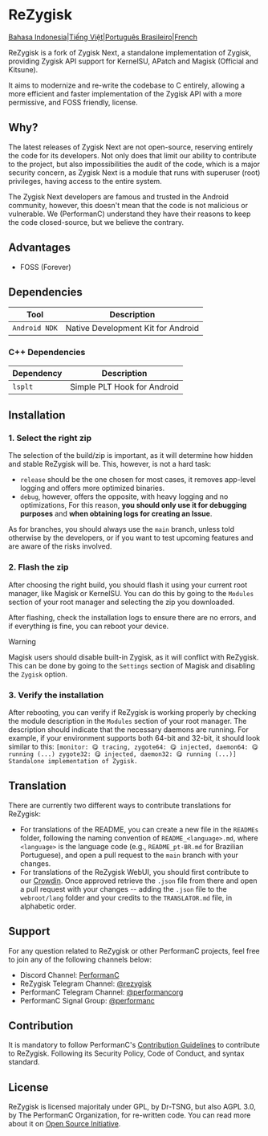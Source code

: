 # ReZygisk

[Bahasa Indonesia](/READMEs/README_id-ID.md)|[Tiếng Việt](/READMEs/README_vi-VN.md)|[Português Brasileiro](/READMEs/README_pt-BR.md)|[French](/READMEs/README_fr-FR.md)

ReZygisk is a fork of Zygisk Next, a standalone implementation of Zygisk, providing Zygisk API support for KernelSU, APatch and Magisk (Official and Kitsune).

It aims to modernize and re-write the codebase to C entirely, allowing a more efficient and faster implementation of the Zygisk API with a more permissive, and FOSS friendly, license.

## Why?

The latest releases of Zygisk Next are not open-source, reserving entirely the code for its developers. Not only does that limit our ability to contribute to the project, but also impossibilities the audit of the code, which is a major security concern, as Zygisk Next is a module that runs with superuser (root) privileges, having access to the entire system.

The Zygisk Next developers are famous and trusted in the Android community, however, this doesn't mean that the code is not malicious or vulnerable. We (PerformanC) understand they have their reasons to keep the code closed-source, but we believe the contrary.

## Advantages

- FOSS (Forever)

## Dependencies

| Tool            | Description                            |
|-----------------|----------------------------------------|
| `Android NDK`   | Native Development Kit for Android     |

### C++ Dependencies

| Dependency | Description                   |
|------------|-------------------------------|
| `lsplt`    | Simple PLT Hook for Android   |

## Installation

### 1. Select the right zip

The selection of the build/zip is important, as it will determine how hidden and stable ReZygisk will be. This, however, is not a hard task:

- `release` should be the one chosen for most cases, it removes app-level logging and offers more optimized binaries.
- `debug`, however, offers the opposite, with heavy logging and no optimizations, For this reason, **you should only use it for debugging purposes** and **when obtaining logs for creating an Issue**.

As for branches, you should always use the `main` branch, unless told otherwise by the developers, or if you want to test upcoming features and are aware of the risks involved.

### 2. Flash the zip

After choosing the right build, you should flash it using your current root manager, like Magisk or KernelSU. You can do this by going to the `Modules` section of your root manager and selecting the zip you downloaded.

After flashing, check the installation logs to ensure there are no errors, and if everything is fine, you can reboot your device.

> [!WARNING]
> Magisk users should disable built-in Zygisk, as it will conflict with ReZygisk. This can be done by going to the `Settings` section of Magisk and disabling the `Zygisk` option.

### 3. Verify the installation

After rebooting, you can verify if ReZygisk is working properly by checking the module description in the `Modules` section of your root manager. The description should indicate that the necessary daemons are running. For example, if your environment supports both 64-bit and 32-bit, it should look similar to this: `[monitor: 😋 tracing, zygote64: 😋 injected, daemon64: 😋 running (...) zygote32: 😋 injected, daemon32: 😋 running (...)] Standalone implementation of Zygisk.`

## Translation

There are currently two different ways to contribute translations for ReZygisk:

- For translations of the README, you can create a new file in the `READMEs` folder, following the naming convention of `README_<language>.md`, where `<language>` is the language code (e.g., `README_pt-BR.md` for Brazilian Portuguese), and open a pull request to the `main` branch with your changes.
- For translations of the ReZygisk WebUI, you should first contribute to our [Crowdin](https://crowdin.com/project/rezygisk). Once approved retrieve the `.json` file from there and open a pull request with your changes -- adding the `.json` file to the `webroot/lang` folder and your credits to the `TRANSLATOR.md` file, in alphabetic order.

## Support

For any question related to ReZygisk or other PerformanC projects, feel free to join any of the following channels below:

- Discord Channel: [PerformanC](https://discord.gg/uPveNfTuCJ)
- ReZygisk Telegram Channel: [@rezygisk](https://t.me/rezygisk)
- PerformanC Telegram Channel: [@performancorg](https://t.me/performancorg)
- PerformanC Signal Group: [@performanc](https://signal.group/#CjQKID3SS8N5y4lXj3VjjGxVJnzNsTIuaYZjj3i8UhipAS0gEhAedxPjT5WjbOs6FUuXptcT)

## Contribution

It is mandatory to follow PerformanC's [Contribution Guidelines](https://github.com/PerformanC/contributing) to contribute to ReZygisk. Following its Security Policy, Code of Conduct, and syntax standard.

## License

ReZygisk is licensed majoritaly under GPL, by Dr-TSNG, but also AGPL 3.0, by The PerformanC Organization, for re-written code. You can read more about it on [Open Source Initiative](https://opensource.org/licenses/AGPL-3.0).
